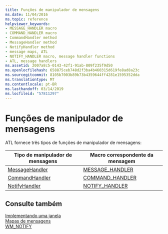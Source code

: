 ```yaml
---
title: Funções de manipulador de mensagens
ms.date: 11/04/2016
ms.topic: reference
helpviewer_keywords:
- MESSAGE_HANDLER macro
- COMMAND_HANDLER macro
- CommandHandler method
- MessageHandler method
- NotifyHandler method
- message maps, ATL
- NOTIFY_HANDLER macro, message handler functions
- ATL, message handlers
ms.assetid: 2007a8c5-0143-42f1-91ab-809f235f9d50
ms.openlocfilehash: 658875ceb748d2f3ba4b460315d619fe8ad8a23c
ms.sourcegitcommit: 8105b7003b89b73b4359644ff4281e1595352dda
ms.translationtype: MT
ms.contentlocale: pt-BR
ms.lasthandoff: 03/14/2019
ms.locfileid: "57811297"
---
```

# <a name="message-handler-functions"></a>Funções de manipulador de mensagens

ATL fornece três tipos de funções de manipulador de mensagens:

|Tipo de manipulador de mensagens|Macro correspondente da mensagem|
|-----------------------------|---------------------------------|
|[MessageHandler](../atl/messagehandler.md)|[MESSAGE_HANDLER](reference/message-map-macros-atl.md#message_handler)|
|[CommandHandler](../atl/commandhandler.md)|[COMMAND_HANDLER](reference/message-map-macros-atl.md#command_handler)|
|[NotifyHandler](../atl/notifyhandler.md)|[NOTIFY_HANDLER](reference/message-map-macros-atl.md#notify_handler)|

## <a name="see-also"></a>Consulte também

[Implementando uma janela](../atl/implementing-a-window.md)<br/>
[Mapas de mensagens](../atl/message-maps-atl.md)<br/>
[WM_NOTIFY](/windows/desktop/controls/wm-notify)
